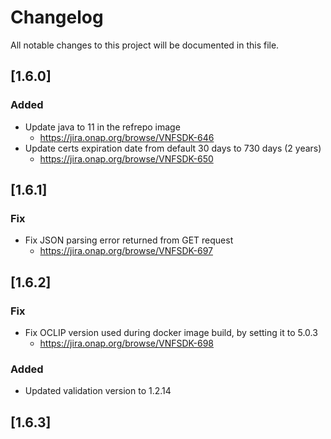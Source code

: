 # Changelog
All notable changes to this project will be documented in this file.


## [1.6.0]

### Added
- Update java to 11 in the refrepo image 
    - https://jira.onap.org/browse/VNFSDK-646
- Update certs expiration date from default 30 days to 730 days (2 years)
    - https://jira.onap.org/browse/VNFSDK-650

## [1.6.1]

### Fix
- Fix JSON parsing error returned from GET request
  - https://jira.onap.org/browse/VNFSDK-697 

## [1.6.2]

### Fix
- Fix OCLIP version used during docker image build, by setting it to 5.0.3
  - https://jira.onap.org/browse/VNFSDK-698

### Added
- Updated validation version to 1.2.14

## [1.6.3]
